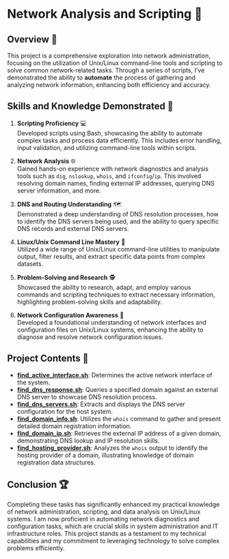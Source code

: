 # Network Analysis and Scripting :satellite:

## Overview :mag_right:

This project is a comprehensive exploration into network administration, focusing on the utilization of Unix/Linux command-line tools and scripting to solve common network-related tasks. Through a series of scripts, I've demonstrated the ability to **automate** the process of gathering and analyzing network information, enhancing both efficiency and accuracy.

## Skills and Knowledge Demonstrated :brain:

1. **Scripting Proficiency** :computer:  
   Developed scripts using Bash, showcasing the ability to automate complex tasks and process data efficiently. This includes error handling, input validation, and utilizing command-line tools within scripts.

2. **Network Analysis** :globe_with_meridians:  
   Gained hands-on experience with network diagnostics and analysis tools such as `dig`, `nslookup`, `whois`, and `ifconfig`/`ip`. This involved resolving domain names, finding external IP addresses, querying DNS server information, and more.

3. **DNS and Routing Understanding** :world_map:  
   Demonstrated a deep understanding of DNS resolution processes, how to identify the DNS servers being used, and the ability to query specific DNS records and external DNS servers.

4. **Linux/Unix Command Line Mastery** :penguin:  
   Utilized a wide range of Unix/Linux command-line utilities to manipulate output, filter results, and extract specific data points from complex datasets.

5. **Problem-Solving and Research** :detective:  
   Showcased the ability to research, adapt, and employ various commands and scripting techniques to extract necessary information, highlighting problem-solving skills and adaptability.

6. **Network Configuration Awareness** :wrench:  
   Developed a foundational understanding of network interfaces and configuration files on Unix/Linux systems, enhancing the ability to diagnose and resolve network configuration issues.

## Project Contents :file_folder:

- [**find_active_interface.sh**](https://github.com/aitelkob/init/blob/master/network/find_active_interface.sh): Determines the active network interface of the system.
- [**find_dns_response.sh**](https://github.com/aitelkob/init/blob/master/network/find_dns_response.sh): Queries a specified domain against an external DNS server to showcase DNS resolution process.
- [**find_dns_servers.sh**](https://github.com/aitelkob/init/blob/master/network/find_dns_servers.sh): Extracts and displays the DNS server configuration for the host system.
- [**find_domain_info.sh**](https://github.com/aitelkob/init/blob/master/network/find_domain_info.sh): Utilizes the `whois` command to gather and present detailed domain registration information.
- [**find_domain_ip.sh**](https://github.com/aitelkob/init/blob/master/network/find_domain_ip.sh): Retrieves the external IP address of a given domain, demonstrating DNS lookup and IP resolution skills.
- [**find_hosting_provider.sh**](https://github.com/aitelkob/init/blob/master/network/find_hosting_provider.sh): Analyzes the `whois` output to identify the hosting provider of a domain, illustrating knowledge of domain registration data structures.

## Conclusion :trophy:

Completing these tasks has significantly enhanced my practical knowledge of network administration, scripting, and data analysis on Unix/Linux systems. I am now proficient in automating network diagnostics and configuration tasks, which are crucial skills in system administration and IT infrastructure roles. This project stands as a testament to my technical capabilities and my commitment to leveraging technology to solve complex problems efficiently.

